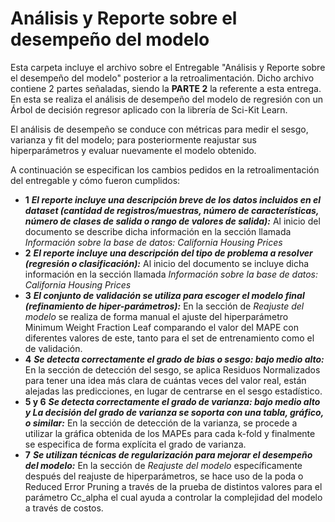 # Análisis y Reporte sobre el desempeño del modelo

Esta carpeta incluye el archivo sobre el Entregable "Análisis y Reporte sobre el desempeño del modelo" posterior a la retroalimentación. Dicho archivo contiene 2 partes señaladas, siendo la **PARTE 2** la referente a esta entrega. En esta se realiza el análisis de desempeño del modelo de regresión con un Árbol de decisión regresor aplicado con la librería de Sci-Kit Learn. 

El análisis de desempeño se conduce con métricas para medir el sesgo, varianza y fit del modelo; para posteriormente reajustar sus hiperparámetros y evaluar nuevamente el modelo obtenido. 

A continuación se especifican los cambios pedidos en la retroalimentación del entregable y cómo fueron cumplidos: 

* **1** **_El reporte incluye una descripción breve de los datos incluidos en el dataset (cantidad de registros/muestras, número de características, número de clases de salida o rango de valores de salida):_** Al inicio del documento se describe dicha información en la sección llamada *Información sobre la base de datos: California Housing Prices*
* **2** **_El reporte incluye una descripción del tipo de problema a resolver (regresión o clasificación):_** Al inicio del documento se incluye dicha información en la sección llamada *Información sobre la base de datos: California Housing Prices*
* **3** **_El conjunto de validación se utiliza para escoger el modelo final (refinamiento de hiper-parámetros):_** En la sección de *Reajuste del modelo* se realiza de forma manual el ajuste del hiperparámetro Minimum Weight Fraction Leaf comparando el valor del MAPE con diferentes valores de este, tanto para el set de entrenamiento como el de validación.
* **4** **_Se detecta correctamente el grado de bias o sesgo: bajo medio alto:_** En la sección de detección del sesgo, se aplica Residuos Normalizados para tener una idea más clara de cuántas veces del valor real, están alejadas las predicciones, en lugar de centrarse en el sesgo estadístico.
* **5 y 6** **_Se detecta correctamente el grado de varianza: bajo medio alto y La decisión del grado de varianza se soporta con una tabla, gráfico, o similar:_** En la sección de detección de la varianza, se procede a utilizar la gráfica obtenida de los MAPEs para cada k-fold y finalmente se especifica de forma explícita el grado de varianza.
* **7** **_Se utilizan técnicas de regularización para mejorar el desempeño del modelo:_** En la sección de *Reajuste del modelo* específicamente después del reajuste de hiperparámetros, se hace uso de la poda o Reduced Error Pruning a través de la prueba de distintos valores para el parámetro Cc_alpha el cual ayuda a controlar la complejidad del modelo a través de costos. 
